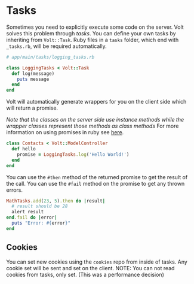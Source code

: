 # Tasks

Sometimes you need to explicitly execute some code on the server. Volt solves this problem through *tasks*. You can define your own tasks by inheriting from ```Volt::Task```. Ruby files in a ```tasks``` folder, which end with ```_tasks.rb```, will be required automatically.

```ruby
# app/main/tasks/logging_tasks.rb

class LoggingTasks < Volt::Task
  def log(message)
    puts message
  end
end
```

Volt will automatically generate wrappers for you on the client side which will return a promise.

*Note that the classes on the server side use instance methods while the wrapper classes represent those methods as class methods*  For more information on using promises in ruby see [here](http://opalrb.org/blog/2014/05/07/promises-in-opal/).

```ruby
class Contacts < Volt::ModelController
  def hello
    promise = LoggingTasks.log('Hello World!')
  end
end
```

You can use the ```#then``` method of the returned promise to get the result of the call.  You can use the ```#fail``` method on the promise to get any thrown errors.

```ruby
MathTasks.add(23, 5).then do |result|
  # result should be 28
  alert result
end.fail do |error|
  puts "Error: #{error}"
end
```

## Cookies

You can set new cookies using the ```cookies``` repo from inside of tasks.  Any cookie set will be sent and set on the client.  NOTE: You can not read cookies from tasks, only set.  (This was a performance decision)
